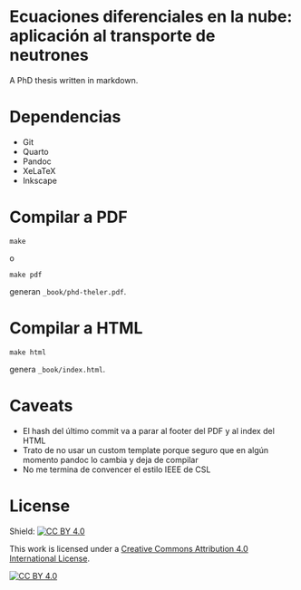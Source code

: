 # Ecuaciones diferenciales en la nube: aplicación al transporte de neutrones

A PhD thesis written in markdown.

# Dependencias

 * Git
 * Quarto
 * Pandoc
 * XeLaTeX
 * Inkscape

# Compilar a PDF

```
make
```

o

```
make pdf
```

generan `_book/phd-theler.pdf`.

# Compilar a HTML

```
make html
```

genera `_book/index.html`.

# Caveats

 * El hash del último commit va a parar al footer del PDF y al index del HTML
 * Trato de no usar un custom template porque seguro que en algún momento pandoc lo cambia y deja de compilar
 * No me termina de convencer el estilo IEEE de CSL
 
# License
 
Shield: [![CC BY 4.0][cc-by-shield]][cc-by]

This work is licensed under a
[Creative Commons Attribution 4.0 International License][cc-by].

[![CC BY 4.0][cc-by-image]][cc-by]

[cc-by]: http://creativecommons.org/licenses/by/4.0/
[cc-by-image]: https://i.creativecommons.org/l/by/4.0/88x31.png
[cc-by-shield]: https://img.shields.io/badge/License-CC%20BY%204.0-lightgrey.svg 
